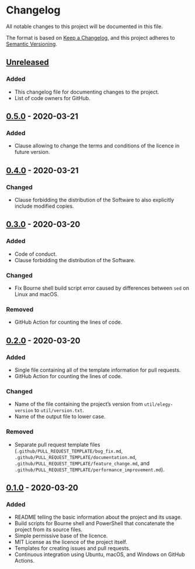 # Changelog

All notable changes to this project will be documented in this file.

The format is based on [Keep a Changelog](https://keepachangelog.com), and this project adheres to [Semantic Versioning](https://semver.org).

## [Unreleased]

### Added

- This changelog file for documenting changes to the project.
- List of code owners for GitHub.

## [0.5.0] - 2020-03-21

### Added

- Clause allowing to change the terms and conditions of the licence in future version.

## [0.4.0] - 2020-03-21

### Changed

- Clause forbidding the distribution of the Software to also explicitly include modified copies.

## [0.3.0] - 2020-03-20

### Added

- Code of conduct.
- Clause forbidding the distribution of the Software.

### Changed

- Fix Bourne shell build script error caused by differences between `sed` on Linux and macOS.

### Removed

- GitHub Action for counting the lines of code.

## [0.2.0] - 2020-03-20

### Added

- Single file containing all of the template information for pull requests.
- GitHub Action for counting the lines of code.

### Changed

- Name of the file containing the project’s version from `util/elegy-version` to `util/version.txt`.
- Name of the output file to lower case.

### Removed

- Separate pull request template files (`.github/PULL_REQUEST_TEMPLATE/bug_fix.md`, `.github/PULL_REQUEST_TEMPLATE/documentation.md`, `.github/PULL_REQUEST_TEMPLATE/feature_change.md`, and `.github/PULL_REQUEST_TEMPLATE/performance_improvement.md`).

## [0.1.0] - 2020-03-20

### Added

- README telling the basic information about the project and its usage.
- Build scripts for Bourne shell and PowerShell that concatenate the project from its source files.
- Simple permissive base of the licence.
- MIT License as the licence of the project itself.
- Templates for creating issues and pull requests.
- Continuous integration using Ubuntu, macOS, and Windows on GitHub Actions.

[unreleased]: https://github.com/anttikivi/effective-elegy/compare/v0.5.0...HEAD
[0.5.0]: https://github.com/anttikivi/effective-elegy/compare/v0.4.0...v0.5.0
[0.4.0]: https://github.com/anttikivi/effective-elegy/compare/v0.3.0...v0.4.0
[0.3.0]: https://github.com/anttikivi/effective-elegy/compare/v0.2.0...v0.3.0
[0.2.0]: https://github.com/anttikivi/effective-elegy/compare/v0.1.0...v0.2.0
[0.1.0]: https://github.com/anttikivi/effective-elegy/releases/tag/v0.1.0
